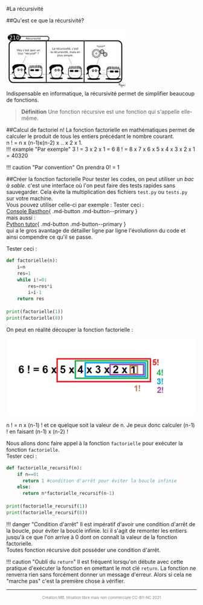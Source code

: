 #La récursivité

##Qu'est ce que la récursivité?  
<div id="center">
	<img src="img/images.jpg" atl="utilisation du tri" >
  
</div>
Indispensable en informatique, la récursivité permet de simplifier beaucoup de fonctions.  

>**Définition**
>Une fonction récursive est une fonction qui s'appelle elle-même.


##Calcul de factoriel n!
La fonction factorielle en mathématiques permet de calculer le produit de tous les entiers précédant le nombre courant.  
n ! = n x (n-1)x(n-2) x .. x 2 x 1.  
!!! example "Par exemple"
	3 ! = 3 x 2 x 1 = 6
	8 ! = 8 x 7 x 6 x 5 x 4 x 3 x 2 x 1 = 40320  
  
!!! caution "Par convention"
	On prendra 0! = 1 


##Créer la fonction factorielle 
Pour tester les codes, on peut utiliser un *bac à sable*. c'est une interface où l'on peut faire des tests rapides sans sauvegarder. Cela évite la multiplication des fichiers `test.py` ou `tests.py` sur votre machine.  
Vous pouvez utiliser celle-ci par exemple : 
Tester ceci :  
[Console Basthon](https://console.basthon.fr/){ .md-button .md-button--primary }  
mais aussi :  
[Python tutor](http://pythontutor.com/visualize.html#mode=edit){ .md-button .md-button--primary }   
qui a le gros avantage de détailler ligne par ligne l'évolutionn du code et ainsi compendre ce qu'il se passe.  

Tester ceci :   
```python
def factorielle(n):
    i=n
    res=1
    while i!=0:
        res=res*i
        i=i-1
    return res

print(factorielle(1))
print(factorielle(8))
```  
On peut en réalité découper la fonction factorielle :

<div id="center">
	<img src="img/recurs_image.png" atl="utilisation du tri" >
  
</div>

n ! = n x (n-1) ! et ce quelque soit la valeur de n. Je peux donc calculer (n-1) ! en faisant (n-1) x (n-2) !  

Nous allons donc faire appel à la fonction `factorielle` pour exécuter la fonction `factorielle`.  
Tester ceci : 
```python
def factorielle_recursif(n):
    if n==0:
      return 1 #condition d'arrêt pour éviter la boucle infinie
    else:
      return n*factorielle_recursif(n-1)

print(factorielle_recursif(1))
print(factorielle_recursif(8))
```
!!! danger "Condition d'arrêt"
	Il est impératif d'avoir une condition d'arrêt de la boucle, pour éviter la boucle infinie. Ici il s'agit de remonter les entiers jusqu'à ce que l'on arrive à 0 dont on connaît la valeur de la fonction factorielle.  
	Toutes fonction récursive doit posséder une condition d'arrêt.  

!!! caution "Oubli du `return`"
	Il est fréquent lorsqu'on débute avec cette pratique d'exécuter la fonction en omettant le mot clé `return`. La fonction ne renverra rien sans forcément donner un message d'erreur. Alors si cela ne "marche pas" c'est la première chose à vérifier.

    
      
---
<p style="text-align: center; color:gray; font-size: 10px;">
Création MB. tilisation libre mais non commerciale CC-BY-NC 2021
</p>